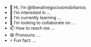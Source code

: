 - 👋 Hi, I’m @liberalinegociosimobiliarios
- 👀 I’m interested in ...
- 🌱 I’m currently learning ...
- 💞️ I’m looking to collaborate on ...
- 📫 How to reach me ...
- 😄 Pronouns: ...
- ⚡ Fun fact: ...

<!---
liberalinegociosimobiliarios/liberalinegociosimobiliarios is a ✨ special ✨ repository because its `README.md` (this file) appears on your GitHub profile.
You can click the Preview link to take a look at your changes.
--->
